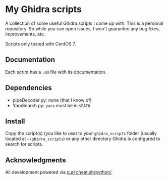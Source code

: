 # My Ghidra scripts

A collection of some useful Ghidra scripts I come up with.
This is a personal repository. So while you can open issues,
I won't guarantee any bug fixes, improvements, etc.

Scripts only tested with CentOS 7.

## Documentation

Each script has a `.md` file with its documentation.

## Dependencies

- pipeDecoder.py: none (that I know of)
- YaraSearch.py: `yara` must be in `$PATH`


## Install

Copy the script(s) (you like to use) to your `ghidra_scripts` folder (usually located
at `~/ghidra_scripts`) or any other directory Ghidra is configured to search for
scripts.

## Acknowledgments

All development powered via [curl cheat.sh/python/](https://cheat.sh/python/).

